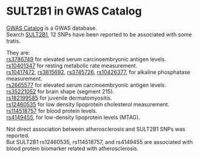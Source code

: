 
# SULT2B1 in GWAS Catalog
[GWAS Catalog](https://www.ebi.ac.uk/gwas/) is a GWAS database.  
Search [SULT2B1](https://www.ebi.ac.uk/gwas/search?query=SULT2B1), 12 SNPs have been reported to be associated with some tratis.  

They are:  
[rs3786749](https://www.ebi.ac.uk/gwas/variants/rs3786749) for elevated serum carcinoembryonic antigen levels.  
[rs10401347](https://www.ebi.ac.uk/gwas/variants/rs10401347) for resting metabolic rate measurement.  
[rs10417472](https://www.ebi.ac.uk/gwas/variants/rs10417472), [rs3815692](https://www.ebi.ac.uk/gwas/variants/rs3815692), [rs3745726](https://www.ebi.ac.uk/gwas/variants/rs3745726), [rs10426377](https://www.ebi.ac.uk/gwas/variants/rs10426377),  for alkaline phosphatase measurement.  
[rs2665577](https://www.ebi.ac.uk/gwas/variants/rs2665577) for elevated serum carcinoembryonic antigen levels.  
[rs35221052](https://www.ebi.ac.uk/gwas/variants/rs35221052) for brain shape (segment 215).  
[rs182199585](https://www.ebi.ac.uk/gwas/variants/rs182199585) for	juvenile dermatomyositis.  
[rs12460535](https://www.ebi.ac.uk/gwas/variants/rs12460535) for low density lipoprotein cholesterol measurement.  
[rs114518757](https://www.ebi.ac.uk/gwas/variants/rs114518757) for blood protein levels.  
[rs4149455](https://www.ebi.ac.uk/gwas/variants/rs4149455), for low-density lipoprotein levels (MTAG).  


Not direct association between atherosclerosis and SULT2B1 SNPs was reported.  
But SULT2B1 rs12460535, rs114518757, and rs4149455 are associated with blood protein biomarker related with atherosclerosis. 
